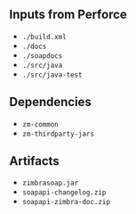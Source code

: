 ## Inputs from Perforce

- `./build.xml`
- `./docs`
- `./soapdocs`
- `./src/java`
- `./src/java-test`

## Dependencies

- `zm-common`
- `zm-thirdparty-jars`

## Artifacts

- `zimbrasoap.jar`
- `soapapi-changelog.zip`
- `soapapi-zimbra-doc.zip`
